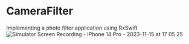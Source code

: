 # CameraFilter
Implementing a photo filter application using RxSwift
![Simulator Screen Recording - iPhone 14 Pro - 2023-11-15 at 17 05 25](https://github.com/IliyaRahozin/CameraFilter/assets/87932769/8a020775-5b69-4488-bb8a-949d41d9e559)
